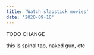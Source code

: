 ```yaml
---
title: 'Watch slapstick movies'
date: '2020-09-10'
---
```


TODO CHANGE

this is spinal tap, naked gun, etc